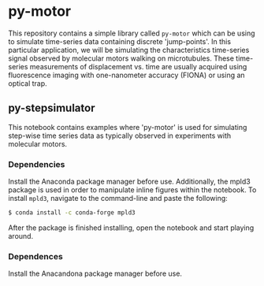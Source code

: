# py-motor
This repository contains a simple library called `py-motor` which can be using to simulate time-series data containing discrete 'jump-points'. In this particular application, we will be simulating the characteristics time-series signal observed by molecular motors walking on microtubules. These time-series measurements of displacement vs. time are usually acquired using fluorescence imaging with one-nanometer accuracy (FIONA) or using an optical trap.

## py-stepsimulator
This notebook contains examples where 'py-motor' is used for simulating step-wise time series data as typically observed in experiments with molecular motors.

### Dependencies

Install the Anaconda package manager before use.
Additionally, the mpld3 package is used in order to manipulate inline figures within the notebook. To install `mpld3`, navigate to the command-line and paste the following: 

```bash
$ conda install -c conda-forge mpld3 
```
After the package is finished installing, open the notebook and start playing around.

### Dependences

Install the Anacandona package manager before use.
